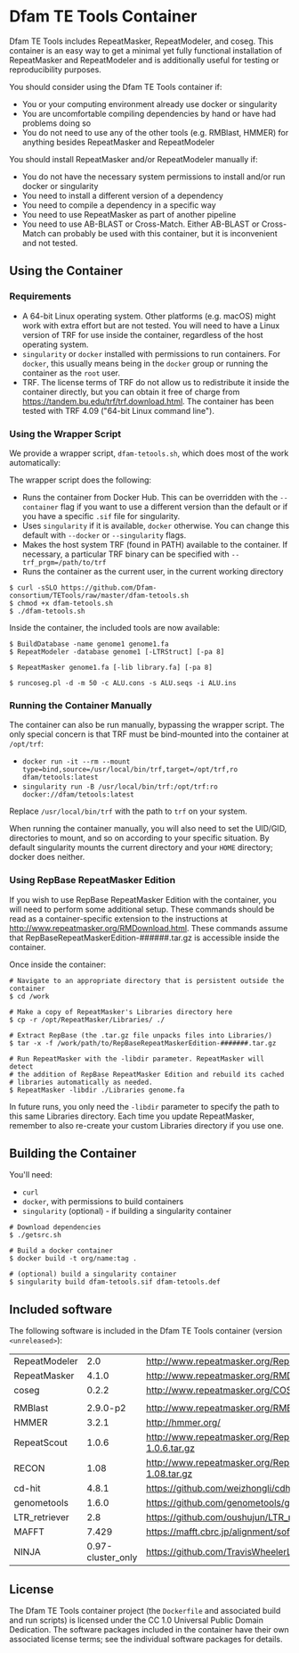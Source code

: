 # Dfam TE Tools Container

Dfam TE Tools includes RepeatMasker, RepeatModeler, and coseg. This container is
an easy way to get a minimal yet fully functional installation of RepeatMasker
and RepeatModeler and is additionally useful for testing or reproducibility
purposes.

You should consider using the Dfam TE Tools container if:

* You or your computing environment already use docker or singularity
* You are uncomfortable compiling dependencies by hand or have had problems
  doing so
* You do not need to use any of the other tools (e.g. RMBlast, HMMER) for
  anything besides RepeatMasker and RepeatModeler

You should install RepeatMasker and/or RepeatModeler manually if:

* You do not have the necessary system permissions to install and/or run docker
  or singularity
* You need to install a different version of a dependency
* You need to compile a dependency in a specific way
* You need to use RepeatMasker as part of another pipeline
* You need to use AB-BLAST or Cross-Match. Either AB-BLAST or Cross-Match can
  probably be used with this container, but it is inconvenient and not tested.

## Using the Container

### Requirements

* A 64-bit Linux operating system. Other platforms (e.g. macOS) might work with
  extra effort but are not tested. You will need to have a Linux version of TRF
  for use inside the container, regardless of the host operating system.
* `singularity` or `docker` installed with permissions to run containers. For
  `docker`, this usually means being in the `docker` group or running the
  container as the `root` user.
* TRF. The license terms of TRF do not allow us to redistribute it inside the
  container directly, but you can obtain it free of charge from
  <https://tandem.bu.edu/trf/trf.download.html>. The container has been tested
  with TRF 4.09 ("64-bit Linux command line").

### Using the Wrapper Script

We provide a wrapper script, `dfam-tetools.sh`, which does most of the work automatically:

The wrapper script does the following:
* Runs the container from Docker Hub. This can be overridden with the
  `--container` flag if you want to use a different version than the default or
  if you have a specific `.sif` file for singularity.
* Uses `singularity` if it is available, `docker` otherwise. You can change this
  default with `--docker` or `--singularity` flags.
* Makes the host system TRF (found in PATH) available to the container. If
  necessary, a particular TRF binary can be specified with
  `--trf_prgm=/path/to/trf`
* Runs the container as the current user, in the current working directory

```
$ curl -sSLO https://github.com/Dfam-consortium/TETools/raw/master/dfam-tetools.sh
$ chmod +x dfam-tetools.sh
$ ./dfam-tetools.sh
```

Inside the container, the included tools are now available:

```
$ BuildDatabase -name genome1 genome1.fa
$ RepeatModeler -database genome1 [-LTRStruct] [-pa 8]

$ RepeatMasker genome1.fa [-lib library.fa] [-pa 8]

$ runcoseg.pl -d -m 50 -c ALU.cons -s ALU.seqs -i ALU.ins
```

### Running the Container Manually

The container can also be run manually, bypassing the wrapper script. The only
special concern is that TRF must be bind-mounted into the container at
`/opt/trf`:

* `docker run -it --rm --mount type=bind,source=/usr/local/bin/trf,target=/opt/trf,ro dfam/tetools:latest`
* `singularity run -B /usr/local/bin/trf:/opt/trf:ro docker://dfam/tetools:latest`

Replace `/usr/local/bin/trf` with the path to `trf` on your system.

When running the container manually, you will also need to set the UID/GID,
directories to mount, and so on according to your specific situation. By
default singularity mounts the current directory and your `HOME` directory;
docker does neither.

### Using RepBase RepeatMasker Edition

If you wish to use RepBase RepeatMasker Edition with the container, you will
need to perform some additional setup. These commands should be read as a
container-specific extension to the instructions at
<http://www.repeatmasker.org/RMDownload.html>.  These commands assume that
RepBaseRepeatMaskerEdition-######.tar.gz is accessible inside the container.

Once inside the container:
```
# Navigate to an appropriate directory that is persistent outside the container
$ cd /work

# Make a copy of RepeatMasker's Libraries directory here
$ cp -r /opt/RepeatMasker/Libraries/ ./

# Extract RepBase (the .tar.gz file unpacks files into Libraries/)
$ tar -x -f /work/path/to/RepBaseRepeatMaskerEdition-#######.tar.gz

# Run RepeatMasker with the -libdir parameter. RepeatMasker will detect
# the addition of RepBase RepeatMasker Edition and rebuild its cached
# libraries automatically as needed.
$ RepeatMasker -libdir ./Libraries genome.fa
```

In future runs, you only need the `-libdir` parameter to specify the path to
this same Libraries directory. Each time you update RepeatMasker, remember to
also re-create your custom Libraries directory if you use one.

## Building the Container

You'll need:

* `curl`
* `docker`, with permissions to build containers
* `singularity` (optional) - if building a singularity container

```
# Download dependencies
$ ./getsrc.sh

# Build a docker container
$ docker build -t org/name:tag .

# (optional) build a singularity container
$ singularity build dfam-tetools.sif dfam-tetools.def
```

## Included software

The following software is included in the Dfam TE Tools container (version `<unreleased>`):

| | | |
| -------------- | -------- | --- |
| RepeatModeler  | 2.0      | <http://www.repeatmasker.org/RepeatModeler/>
| RepeatMasker   | 4.1.0    | <http://www.repeatmasker.org/RMDownload.html>
| coseg          | 0.2.2    | <http://www.repeatmasker.org/COSEGDownload.html>
| | | |
| RMBlast        | 2.9.0-p2 | <http://www.repeatmasker.org/RMBlast.html>
| HMMER          | 3.2.1    | <http://hmmer.org/>
| RepeatScout    | 1.0.6    | <http://www.repeatmasker.org/RepeatScout-1.0.6.tar.gz>
| RECON          | 1.08     | <http://www.repeatmasker.org/RepeatModeler/RECON-1.08.tar.gz>
| cd-hit         | 4.8.1    | <https://github.com/weizhongli/cdhit>
| genometools    | 1.6.0    | <https://github.com/genometools/genometools>
| LTR\_retriever | 2.8      | <https://github.com/oushujun/LTR_retriever/>
| MAFFT          | 7.429    |  <https://mafft.cbrc.jp/alignment/software/>
| NINJA          | 0.97-cluster\_only | <https://github.com/TravisWheelerLab/NINJA>

## License
The Dfam TE Tools container project (the `Dockerfile` and associated build and
run scripts) is licensed under the CC 1.0 Universal Public Domain Dedication.
The software packages included in the container have their own associated
license terms; see the individual software packages for details.
